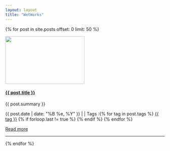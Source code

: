 ```yaml
---
layout: layout
title: "WetWorks"
---
```

{% for post in site.posts offset: 0 limit: 50 %}
<div class="row">
  <div class="span7">    
    <div class="row">
      <div class="span2">
        <a href="{{ post.url }}" >
            <img border="0" width="250" height="150" src="/img/posts/{{ post.image }}" alt="">
        </a>
      </div>
      <div class="span5">
		<h4><strong><a href="{{ post.url }}">{{ post.title }}</a></strong></h4>      
        <p>
          {{ post.summary }}
        </p>
		<p>
          <i class="icon-calendar"></i> {{ post.date | date: "%B %e, %Y" }}
          | <i class="icon-comment"></i> <a href="{{BASE_PATH}}{{ post.url }}#disqus_thread" data-disqus-identifier="{{ post.url }}"></a>     
		  | <i class="icon-tags"></i> Tags :{% for tag in post.tags %} <a href="/tags/{{ tag }}" rel="tooltip" title="View posts tagged with &quot;{{ tag }}&quot;"><span class="label label-info">{{ tag }}</span></a>  {% if forloop.last != true %} {% endif %} {% endfor %}		            
        </p>
        <p><a href="{{ post.url }}">Read more</a></p>
      </div>
    </div>    
	<hr>
  </div>
</div>
{% endfor %}	
